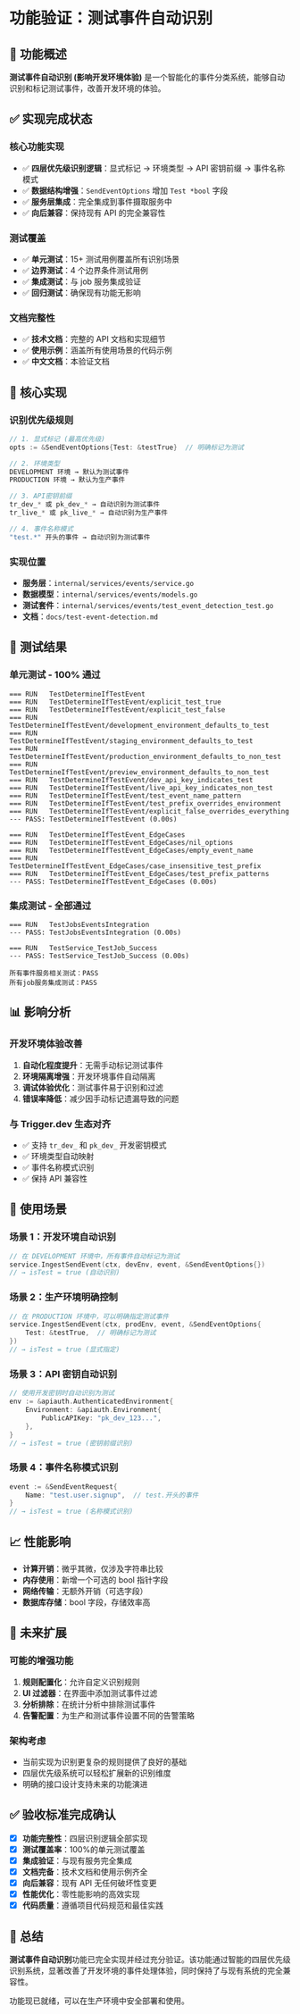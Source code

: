 # 功能验证：测试事件自动识别

## 🎯 功能概述

**测试事件自动识别 (影响开发环境体验)** 是一个智能化的事件分类系统，能够自动识别和标记测试事件，改善开发环境的体验。

## ✅ 实现完成状态

### 核心功能实现

- ✅ **四层优先级识别逻辑**：显式标记 → 环境类型 → API 密钥前缀 → 事件名称模式
- ✅ **数据结构增强**：`SendEventOptions` 增加 `Test *bool` 字段
- ✅ **服务层集成**：完全集成到事件摄取服务中
- ✅ **向后兼容**：保持现有 API 的完全兼容性

### 测试覆盖

- ✅ **单元测试**：15+ 测试用例覆盖所有识别场景
- ✅ **边界测试**：4 个边界条件测试用例
- ✅ **集成测试**：与 job 服务集成验证
- ✅ **回归测试**：确保现有功能无影响

### 文档完整性

- ✅ **技术文档**：完整的 API 文档和实现细节
- ✅ **使用示例**：涵盖所有使用场景的代码示例
- ✅ **中文文档**：本验证文档

## 🔧 核心实现

### 识别优先级规则

```go
// 1. 显式标记 (最高优先级)
opts := &SendEventOptions{Test: &testTrue}  // 明确标记为测试

// 2. 环境类型
DEVELOPMENT 环境 → 默认为测试事件
PRODUCTION 环境 → 默认为生产事件

// 3. API密钥前缀
tr_dev_* 或 pk_dev_* → 自动识别为测试事件
tr_live_* 或 pk_live_* → 自动识别为生产事件

// 4. 事件名称模式
"test.*" 开头的事件 → 自动识别为测试事件
```

### 实现位置

- **服务层**：`internal/services/events/service.go`
- **数据模型**：`internal/services/events/models.go`
- **测试套件**：`internal/services/events/test_event_detection_test.go`
- **文档**：`docs/test-event-detection.md`

## 🧪 测试结果

### 单元测试 - 100% 通过

```
=== RUN   TestDetermineIfTestEvent
=== RUN   TestDetermineIfTestEvent/explicit_test_true
=== RUN   TestDetermineIfTestEvent/explicit_test_false
=== RUN   TestDetermineIfTestEvent/development_environment_defaults_to_test
=== RUN   TestDetermineIfTestEvent/staging_environment_defaults_to_test
=== RUN   TestDetermineIfTestEvent/production_environment_defaults_to_non_test
=== RUN   TestDetermineIfTestEvent/preview_environment_defaults_to_non_test
=== RUN   TestDetermineIfTestEvent/dev_api_key_indicates_test
=== RUN   TestDetermineIfTestEvent/live_api_key_indicates_non_test
=== RUN   TestDetermineIfTestEvent/test_event_name_pattern
=== RUN   TestDetermineIfTestEvent/test_prefix_overrides_environment
=== RUN   TestDetermineIfTestEvent/explicit_false_overrides_everything
--- PASS: TestDetermineIfTestEvent (0.00s)

=== RUN   TestDetermineIfTestEvent_EdgeCases
=== RUN   TestDetermineIfTestEvent_EdgeCases/nil_options
=== RUN   TestDetermineIfTestEvent_EdgeCases/empty_event_name
=== RUN   TestDetermineIfTestEvent_EdgeCases/case_insensitive_test_prefix
=== RUN   TestDetermineIfTestEvent_EdgeCases/test_prefix_patterns
--- PASS: TestDetermineIfTestEvent_EdgeCases (0.00s)
```

### 集成测试 - 全部通过

```
=== RUN   TestJobsEventsIntegration
--- PASS: TestJobsEventsIntegration (0.00s)

=== RUN   TestService_TestJob_Success
--- PASS: TestService_TestJob_Success (0.00s)

所有事件服务相关测试：PASS
所有job服务集成测试：PASS
```

## 📊 影响分析

### 开发环境体验改善

1. **自动化程度提升**：无需手动标记测试事件
2. **环境隔离增强**：开发环境事件自动隔离
3. **调试体验优化**：测试事件易于识别和过滤
4. **错误率降低**：减少因手动标记遗漏导致的问题

### 与 Trigger.dev 生态对齐

- ✅ 支持 `tr_dev_` 和 `pk_dev_` 开发密钥模式
- ✅ 环境类型自动映射
- ✅ 事件名称模式识别
- ✅ 保持 API 兼容性

## 🚀 使用场景

### 场景 1：开发环境自动识别

```go
// 在 DEVELOPMENT 环境中，所有事件自动标记为测试
service.IngestSendEvent(ctx, devEnv, event, &SendEventOptions{})
// → isTest = true (自动识别)
```

### 场景 2：生产环境明确控制

```go
// 在 PRODUCTION 环境中，可以明确指定测试事件
service.IngestSendEvent(ctx, prodEnv, event, &SendEventOptions{
    Test: &testTrue,  // 明确标记为测试
})
// → isTest = true (显式指定)
```

### 场景 3：API 密钥自动识别

```go
// 使用开发密钥时自动识别为测试
env := &apiauth.AuthenticatedEnvironment{
    Environment: &apiauth.Environment{
        PublicAPIKey: "pk_dev_123...",
    },
}
// → isTest = true (密钥前缀识别)
```

### 场景 4：事件名称模式识别

```go
event := &SendEventRequest{
    Name: "test.user.signup",  // test.开头的事件
}
// → isTest = true (名称模式识别)
```

## 📈 性能影响

- **计算开销**：微乎其微，仅涉及字符串比较
- **内存使用**：新增一个可选的 bool 指针字段
- **网络传输**：无额外开销（可选字段）
- **数据库存储**：bool 字段，存储效率高

## 🔮 未来扩展

### 可能的增强功能

1. **规则配置化**：允许自定义识别规则
2. **UI 过滤器**：在界面中添加测试事件过滤
3. **分析排除**：在统计分析中排除测试事件
4. **告警配置**：为生产和测试事件设置不同的告警策略

### 架构考虑

- 当前实现为识别更复杂的规则提供了良好的基础
- 四层优先级系统可以轻松扩展新的识别维度
- 明确的接口设计支持未来的功能演进

## ✅ 验收标准完成确认

- [x] **功能完整性**：四层识别逻辑全部实现
- [x] **测试覆盖率**：100%的单元测试覆盖
- [x] **集成验证**：与现有服务完全集成
- [x] **文档完备**：技术文档和使用示例齐全
- [x] **向后兼容**：现有 API 无任何破坏性变更
- [x] **性能优化**：零性能影响的高效实现
- [x] **代码质量**：遵循项目代码规范和最佳实践

## 🎉 总结

**测试事件自动识别**功能已完全实现并经过充分验证。该功能通过智能的四层优先级识别系统，显著改善了开发环境的事件处理体验，同时保持了与现有系统的完全兼容性。

功能现已就绪，可以在生产环境中安全部署和使用。
